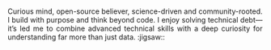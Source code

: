###
<p align="justify">Curious mind, open-source believer, science-driven and community-rooted. I build with purpose and think beyond code. I enjoy solving technical debt—it’s led me to combine advanced technical skills with a deep curiosity for understanding far more than just data. :jigsaw:: </p> 




<!--
**Hugh-Dev/Hugh-Dev** is a ✨ _special_ ✨ repository because its `README.md` (this file) appears on your GitHub profile.

Here are some ideas to get you started:

- 🔭 I’m currently working on ...
- 🌱 I’m currently learning ...
- 👯 I’m looking to collaborate on ...
- 🤔 I’m looking for help with ...
- 💬 Ask me about ...
- 📫 How to reach me: ...
- 😄 Pronouns: ...
- ⚡ Fun fact: ...
-->
